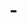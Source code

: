 # -<!doctype html>
<html>
<head>
 <title></title>
 <link rel="stylesheet" href="style.css">
</head>
<body>

 <script src="script.js"></script>
</body>
</html>
